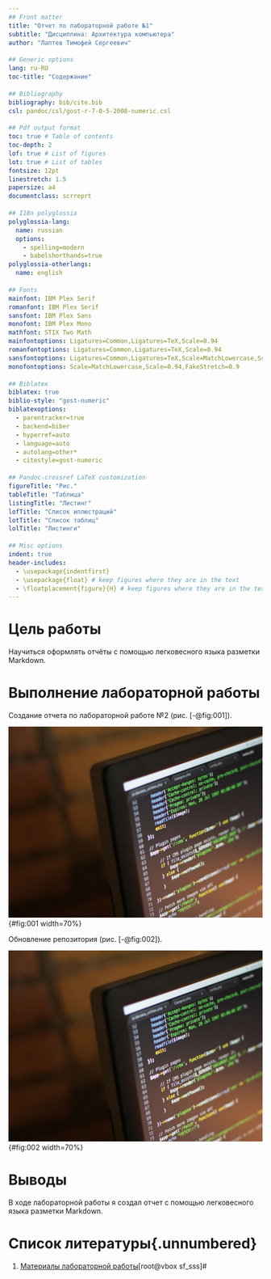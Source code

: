 ```yaml
---
## Front matter
title: "Отчет по лабораторной работе №1"
subtitle: "Дисциплина: Архитектура компьютера"
author: "Лаптев Тимофей Сергеевич"

## Generic options
lang: ru-RU
toc-title: "Содержание"

## Bibliography
bibliography: bib/cite.bib
csl: pandoc/csl/gost-r-7-0-5-2008-numeric.csl

## Pdf output format
toc: true # Table of contents
toc-depth: 2
lof: true # List of figures
lot: true # List of tables
fontsize: 12pt
linestretch: 1.5
papersize: a4
documentclass: scrreprt

## I18n polyglossia
polyglossia-lang:
  name: russian
  options:
    - spelling=modern
    - babelshorthands=true
polyglossia-otherlangs:
  name: english

## Fonts
mainfont: IBM Plex Serif
romanfont: IBM Plex Serif
sansfont: IBM Plex Sans
monofont: IBM Plex Mono
mathfont: STIX Two Math
mainfontoptions: Ligatures=Common,Ligatures=TeX,Scale=0.94
romanfontoptions: Ligatures=Common,Ligatures=TeX,Scale=0.94
sansfontoptions: Ligatures=Common,Ligatures=TeX,Scale=MatchLowercase,Scale=0.94
monofontoptions: Scale=MatchLowercase,Scale=0.94,FakeStretch=0.9

## Biblatex
biblatex: true
biblio-style: "gost-numeric"
biblatexoptions:
  - parentracker=true
  - backend=biber
  - hyperref=auto
  - language=auto
  - autolang=other*
  - citestyle=gost-numeric

## Pandoc-crossref LaTeX customization
figureTitle: "Рис."
tableTitle: "Таблица"
listingTitle: "Листинг"
lofTitle: "Список иллюстраций"
lotTitle: "Список таблиц"
lolTitle: "Листинги"

## Misc options
indent: true
header-includes:
  - \usepackage{indentfirst}
  - \usepackage{float} # keep figures where they are in the text
  - \floatplacement{figure}{H} # keep figures where they are in the text
---
```


# Цель работы

Научиться оформлять отчёты с помощью легковесного языка разметки Markdown.

# Выполнение лабораторной работы

Создание отчета по лабораторной работе №2 (рис. [-@fig:001]).

![Отчет по лабораторной работе №2](image/placeimg_800_600_tech.jpg){#fig:001 width=70%}

Обновление репозитория (рис. [-@fig:002]).

![Отправление изменений](image/placeimg_800_600_tech.jpg){#fig:002 width=70%}

# Выводы

В ходе лабораторной работы я создал отчет с помощью легковесного языка разметки Markdown.

# Список литературы{.unnumbered}

1. [Материалы лабораторной работы](https://esystem.rudn.ru/pluginfile.php/2586858/mod_resource/content/3/003-lab_markdown.pdf)[root@vbox sf_sss]# 
